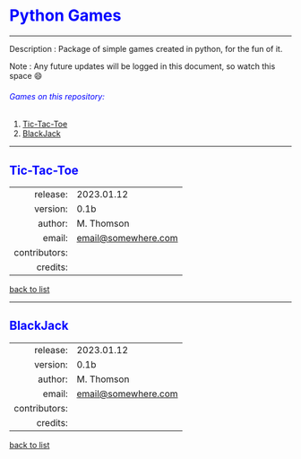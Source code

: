# <font color="blue">Python Games</font>
---

Description
: Package of simple games created in python, for the fun of it.

Note
: Any future updates will be logged in this document, so watch this space :smile:

###### <font color="blue">Games on this repository:</font>
1. [Tic-Tac-Toe](#tic-tac-toe)
2. [BlackJack](#blackjack)

---
## <font color="blue">Tic-Tac-Toe</font>
|||
|---:|:---|
|release:|2023.01.12|
|version:|0.1b|
|author:|M. Thomson|
|email:|<email@somewhere.com>|
|contributors:||
|credits:||
[back to list](#games-on-this-repository:)

---
## <font color="blue">BlackJack</font>
|||
|---:|:---|
|release:|2023.01.12|
|version:|0.1b|
|author:|M. Thomson|
|email:|<email@somewhere.com>|
|contributors:||
|credits:||
[back to list](#games-on-this-repository:)